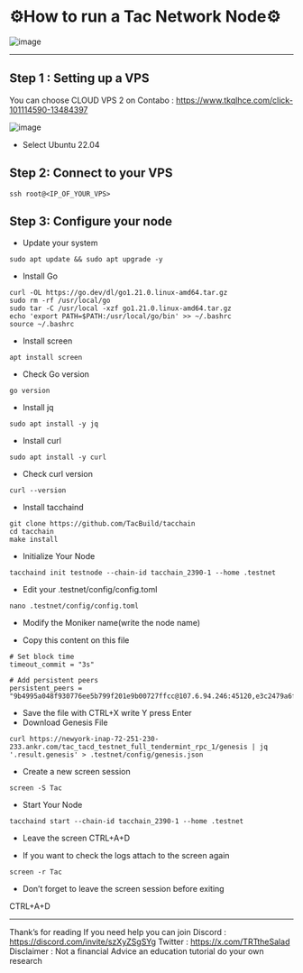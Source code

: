 # ⚙️How to run a Tac Network Node⚙️

![image](https://github.com/user-attachments/assets/7fc134aa-15ed-42c6-b190-67848b4ce9f9)

---

## Step 1 : Setting up a VPS
You can choose CLOUD VPS 2 on Contabo : https://www.tkqlhce.com/click-101114590-13484397

![image](https://github.com/user-attachments/assets/94b0b6f0-5f38-46a0-a3c7-93de207a4ac9)

- Select Ubuntu 22.04


## Step 2: Connect to your VPS
 ```
ssh root@<IP_OF_YOUR_VPS>
 ```
## Step 3: Configure your node

- Update your system
 ```
sudo apt update && sudo apt upgrade -y
 ```
- Install Go
 ```
curl -OL https://go.dev/dl/go1.21.0.linux-amd64.tar.gz
sudo rm -rf /usr/local/go
sudo tar -C /usr/local -xzf go1.21.0.linux-amd64.tar.gz
echo 'export PATH=$PATH:/usr/local/go/bin' >> ~/.bashrc
source ~/.bashrc
 ```
- Install screen
 ```
apt install screen
 ```
- Check Go version
 ```
go version
 ```
- Install jq
 ```
sudo apt install -y jq
 ```
- Install curl
 ```
sudo apt install -y curl
 ```
- Check curl version
 ```
curl --version
 ```
- Install tacchaind
 ```
git clone https://github.com/TacBuild/tacchain
cd tacchain
make install
 ```
- Initialize Your Node
 ```
tacchaind init testnode --chain-id tacchain_2390-1 --home .testnet
 ```
- Edit your .testnet/config/config.toml
 ```
nano .testnet/config/config.toml
 ```
- Modify the Moniker name(write the node name)

- Copy this content on this file
 ```
# Set block time
timeout_commit = "3s"

# Add persistent peers
persistent_peers = "9b4995a048f930776ee5b799f201e9b00727ffcc@107.6.94.246:45120,e3c2479a6f418841bd64bae6dff027ea3efc1987@72.251.230.233:45120,fbf04b3d67705ed48831aa80ebe733775e672d1a@107.6.94.246:45110,5a6f0e342ea66cb769194c81141ffbff7417fbcd@72.251.230.233:45110"
 ```
- Save the file with CTRL+X write Y press Enter
- Download Genesis File
 ```
curl https://newyork-inap-72-251-230-233.ankr.com/tac_tacd_testnet_full_tendermint_rpc_1/genesis | jq '.result.genesis' > .testnet/config/genesis.json
 ```
- Create a new screen session
 ```
screen -S Tac
 ```
- Start Your Node
 ```
tacchaind start --chain-id tacchain_2390-1 --home .testnet
 ```
- Leave the screen
CTRL+A+D

- If you want to check the logs attach to the screen again
 ```
screen -r Tac
 ```
- Don’t forget to leave the screen session before exiting

CTRL+A+D

---

Thank’s for reading
If you need help you can join Discord : https://discord.com/invite/szXyZSgSYg
Twitter : https://x.com/TRTtheSalad
Disclaimer : Not a financial Advice an education tutorial do your own research
